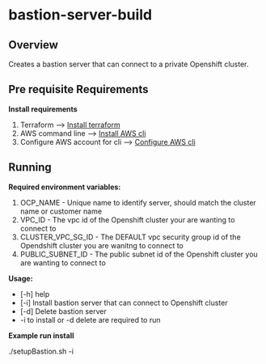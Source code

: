 # bastion-server-build

## Overview
Creates a bastion server that can connect to a private Openshift cluster.

## Pre requisite Requirements
**Install requirements**

1. Terraform --> [Install terraform](https://learn.hashicorp.com/tutorials/terraform/install-cli?in=terraform/aws-get-started)
2. AWS command line --> [Install AWS cli](https://docs.aws.amazon.com/cli/latest/userguide/cli-chap-install.html)
3. Configure AWS account for cli --> [Configure AWS cli](https://docs.aws.amazon.com/cli/latest/userguide/cli-configure-quickstart.html#cli-configure-quickstart-config)

## Running

**Required environment variables:**
1. OCP_NAME - Unique name to identify server, should match the cluster name or customer name
2. VPC_ID - The vpc id of the Openshift cluster your are wanting to connect to
3. CLUSTER_VPC_SG_ID - The DEFAULT vpc security group id of the Opendshift cluster you are wanitng to connect to
4. PUBLIC_SUBNET_ID - The public subnet id of the Openshift cluster you are wanting to connect to

**Usage:**
- [-h] help 
- [-i] Install bastion server that can connect to Openshift cluster 
- [-d] Delete bastion server
- -i to install or -d delete are required to run

**Example run install**

./setupBastion.sh -i 
